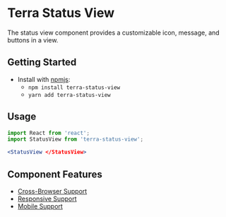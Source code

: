 # Terra Status View

The status view component provides a customizable icon, message, and buttons in a view.

## Getting Started

- Install with [npmjs](https://www.npmjs.com):
  - `npm install terra-status-view`
  - `yarn add terra-status-view`

## Usage

```jsx
import React from 'react';
import StatusView from 'terra-status-view';

<StatusView </StatusView>
```

## Component Features
* [Cross-Browser Support](https://github.com/cerner/terra-core/wiki/Component-Features#cross-browser-support)
* [Responsive Support](https://github.com/cerner/terra-core/wiki/Component-Features#responsive-support)
* [Mobile Support](https://github.com/cerner/terra-core/wiki/Component-Features#mobile-support)
